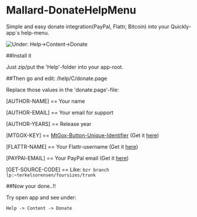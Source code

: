 Mallard-DonateHelpMenu
======================

Simple and easy donate integration(PayPal, Flattr, Bitcoin) into your Quickly-app´s help-menu.

![Under: Help->Content->Donate](http://i46.tinypic.com/359xxs1.png)


##Install it

Just zip/put the 'Help'-folder into your app-root.

##Then go and edit: /help/C/donate.page

Replace those values in the 'donate.page'-file:

[AUTHOR-NAME] == Your name

[AUTHOR-EMAIL] == Your email for support

[AUTHOR-YEARS] == Release year

[MTGOX-KEY] == [MtGox-Button-Unique-Identifier](https://payment.mtgox.com/762f5535-c410-40cd-80c1-dbbc56d1cd6c) (Get it [here](https://mtgox.com/merchant/checkout))

[FLATTR-NAME] == Your Flattr-username (Get it [here](https://flattr.com))

[PAYPAl-EMAIL] == Your PayPal email (Get it [here](https://www.paypal.com))

[GET-SOURCE-CODE] == Like: `bzr branch lp:~terkelsorensen/foursizes/trunk`


##Now your done..!!

Try open app and see under:

    Help -> Content -> Donate    
